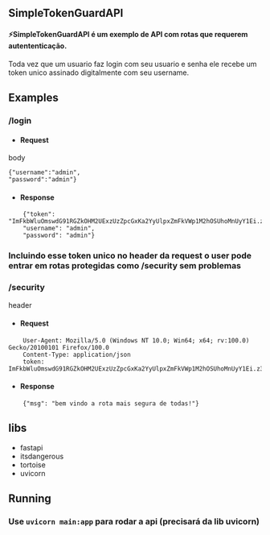 ## SimpleTokenGuardAPI

#### ⚡SimpleTokenGuardAPI é um exemplo de API com rotas que requerem autententicação.

Toda vez que um usuario faz login com seu usuario e senha ele recebe um token unico assinado digitalmente com seu username.

## Examples
### /login
* #### Request
body

	{"username":"admin",
	"password":"admin"}
* #### Response
```
	{"token": "ImFkbWluOmswdG91RGZkOHM2UExzUzZpcGxKa2YyUlpxZmFkVWp1M2hOSUhoMnUyY1Ei.z3wtl8C6H5BUlSyex208os8BBUU",
	"username": "admin",
	"password": "admin"}
```
### Incluindo esse token unico no header da request o user pode entrar em rotas protegidas como /security sem problemas


### /security
header
* #### Request
```
	User-Agent: Mozilla/5.0 (Windows NT 10.0; Win64; x64; rv:100.0) Gecko/20100101 Firefox/100.0
    Content-Type: application/json
    token: ImFkbWluOmswdG91RGZkOHM2UExzUzZpcGxKa2YyUlpxZmFkVWp1M2hOSUhoMnUyY1Ei.z3wtl8C6H5BUlSyex208os8BBUU}
```
* #### Response
```
    {"msg": "bem vindo a rota mais segura de todas!"}
```
## libs

* fastapi
* itsdangerous
* tortoise
* uvicorn

## Running

### Use `uvicorn main:app` para rodar a api (precisará da lib uvicorn)

